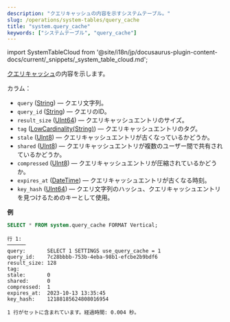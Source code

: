 ```yaml
---
description: "クエリキャッシュの内容を示すシステムテーブル。"
slug: /operations/system-tables/query_cache
title: "system.query_cache"
keywords: ["システムテーブル", "query_cache"]
---
```

import SystemTableCloud from '@site/i18n/jp/docusaurus-plugin-content-docs/current/_snippets/_system_table_cloud.md';

<SystemTableCloud/>

[クエリキャッシュ](../query-cache.md)の内容を示します。

カラム：

- `query` ([String](../../sql-reference/data-types/string.md)) — クエリ文字列。
- `query_id` ([String](../../sql-reference/data-types/string.md)) — クエリのID。
- `result_size` ([UInt64](../../sql-reference/data-types/int-uint.md#uint-ranges)) — クエリキャッシュエントリのサイズ。
- `tag` ([LowCardinality(String)](../../sql-reference/data-types/lowcardinality.md)) — クエリキャッシュエントリのタグ。
- `stale` ([UInt8](../../sql-reference/data-types/int-uint.md)) — クエリキャッシュエントリが古くなっているかどうか。
- `shared` ([UInt8](../../sql-reference/data-types/int-uint.md)) — クエリキャッシュエントリが複数のユーザー間で共有されているかどうか。
- `compressed` ([UInt8](../../sql-reference/data-types/int-uint.md)) — クエリキャッシュエントリが圧縮されているかどうか。
- `expires_at` ([DateTime](../../sql-reference/data-types/datetime.md)) — クエリキャッシュエントリが古くなる時刻。
- `key_hash` ([UInt64](../../sql-reference/data-types/int-uint.md#uint-ranges)) — クエリ文字列のハッシュ、クエリキャッシュエントリを見つけるためのキーとして使用。

**例**

``` sql
SELECT * FROM system.query_cache FORMAT Vertical;
```

``` text
行 1:
──────
query:       SELECT 1 SETTINGS use_query_cache = 1
query_id:    7c28bbbb-753b-4eba-98b1-efcbe2b9bdf6
result_size: 128
tag:
stale:       0
shared:      0
compressed:  1
expires_at:  2023-10-13 13:35:45
key_hash:    12188185624808016954

1 行がセットに含まれています。経過時間: 0.004 秒。
```
